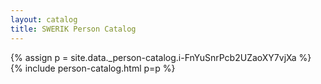 ```yaml
---
layout: catalog
title: SWERIK Person Catalog
---
```

{% assign p = site.data._person-catalog.i-FnYuSnrPcb2UZaoXY7vjXa %}
{% include person-catalog.html p=p %}

